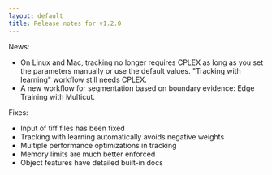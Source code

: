 ```yaml
---
layout: default
title: Release notes for v1.2.0
---
```


News:

* On Linux and Mac, tracking no longer requires CPLEX as long as you set the parameters manually or use the default values. "Tracking with learning" workflow still needs CPLEX. 
* A new workflow for segmentation based on boundary evidence: Edge Training with Multicut. 

Fixes:

* Input of tiff files has been fixed
* Tracking with learning automatically avoids negative weights
* Multiple performance optimizations in tracking
* Memory limits are much better enforced
* Object features have detailed built-in docs
